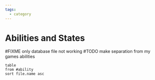 ```yaml
---
tags:
  - category
---
```

# Abilities and States

 #FIXME only database file not working
 #TODO make separation from my games abilities


```dataview
table
from #ability
sort file.name asc
```

